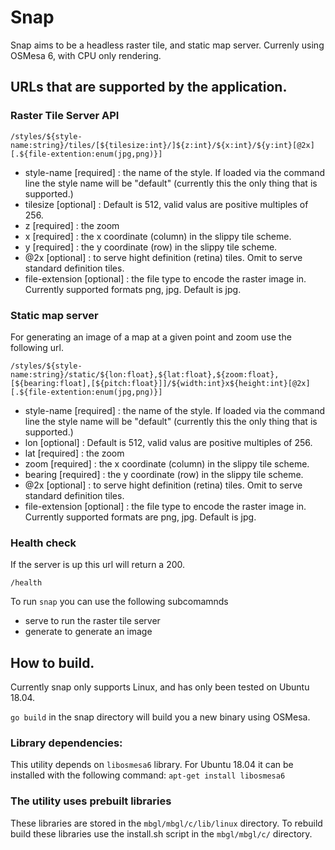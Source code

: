 # Snap
Snap aims to be a headless raster tile, and static map server. Currenly using OSMesa 6, with CPU only rendering.


## URLs that are supported by the application.



### Raster Tile Server API

```
/styles/${style-name:string}/tiles/[${tilesize:int}/]${z:int}/${x:int}/${y:int}[@2x][.${file-extention:enum(jpg,png)}]
```

* style-name     [required] : the name of the style. If loaded via the command line the style name will be "default" (currently this 
the only thing that is supported.) 
* tilesize       [optional] : Default is 512, valid valus are positive multiples of 256. 
* z              [required] : the zoom
* x              [required] : the x coordinate (column) in the slippy tile scheme.
* y              [required] : the y coordinate (row) in the slippy tile scheme.
* @2x            [optional] : to serve hight definition (retina) tiles. Omit to serve standard definition tiles.
* file-extension [optional] : the file type to encode the raster image in. Currently supported formats png, jpg. Default is jpg.

### Static map server

For generating an image of a map at a given point and zoom use the following url.

```
/styles/${style-name:string}/static/${lon:float},${lat:float},${zoom:float},[${bearing:float],[${pitch:float}]]/${width:int}x${height:int}[@2x][.${file-extention:enum(jpg,png)}]
```

* style-name     [required] : the name of the style. If loaded via the command line the style name will be "default" (currently this 
the only thing that is supported.) 
* lon       [optional] : Default is 512, valid valus are positive multiples of 256. 
* lat       [required] : the zoom
* zoom      [required] : the x coordinate (column) in the slippy tile scheme.
* bearing   [required] : the y coordinate (row) in the slippy tile scheme.
* @2x            [optional] : to serve hight definition (retina) tiles. Omit to serve standard definition tiles.
* file-extension [optional] : the file type to encode the raster image in. Currently supported formats are png, jpg. Default is jpg.

### Health check

If the server is up this url will return a 200.

```
/health
```

To run `snap` you can use the following subcomamnds

* serve to run the raster tile server
* generate to generate an image 

## How to build.

Currently snap only supports Linux, and has only been tested on Ubuntu 18.04.

`go build` in the snap directory will build you a new binary using OSMesa. 

### Library dependencies:

This utility depends on `libosmesa6` library.
For Ubuntu 18.04 it can be installed with the following command: `apt-get install libosmesa6`

### The utility uses prebuilt libraries

These libraries are stored in the `mbgl/mbgl/c/lib/linux` directory. To rebuild build
these libraries use the install.sh script in the `mbgl/mbgl/c/` directory.


